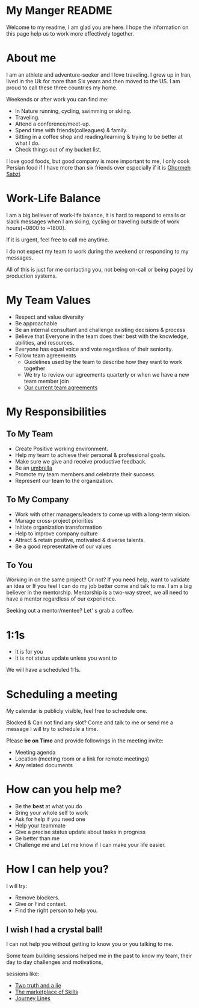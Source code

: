 # My Manger README

Welcome to my readme, I am glad you are here. I hope the information on this page help us to work more effectively together.

# About me

I am an athlete and adventure-seeker and I love traveling. I grew up in Iran, lived in the Uk for more than Six years and then moved to the US. I am proud to call these three countries my home.

Weekends or after work you can find me:

- In Nature running, cycling, swimming or skiing.
- Traveling.
- Attend a conference/meet-up.
- Spend time with friends(colleagues) & family.
- Sitting in a coffee shop and reading/learning  & trying to be better at what I do.
- Check things out of my bucket list.


I love good foods, but good company is more important to me, I only cook Persian food if I have more than six friends over especially if it is [Ghormeh Sabzi](https://en.wikipedia.org/wiki/Ghormeh_sabzi).


# Work-Life Balance

I am a big believer of work-life balance, it is hard to respond to emails or slack messages when I am skiing, cycling or traveling outside of work hours(~0800 to ~1800).

If it is urgent, feel free to call me anytime.

I do not expect my team to work during the weekend or responding to my messages.

All of this is just for me contacting you, not being on-call or being paged by production systems.


# My Team Values
- Respect and value diversity
- Be approachable
- Be an internal consultant and challenge existing decisions & process
- Believe that Everyone in the team does their best with the knowledge, abilities, and resources.
- Everyone has equal voice and vote regardless of their seniority.
- Follow team agreements
  - Guidelines used by the team to describe how they want to work together
  - We try to review our agreements quarterly or when we have a new team member join
  - [Our current team agreements](teamAgreements.md)
  

# My Responsibilities

## To My Team

- Create Positive working environment.
- Help my team to achieve their personal & professional goals.
- Make sure we give and receive productive feedback.
- Be an [umbrella](https://blog.usejournal.com/the-umbrella-theory-of-management-6d062ccc0d88)
- Promote my team members and celebrate their success.
- Represent our team to the organization.


## To My Company

- Work with other managers/leaders to come up with a long-term vision.
- Manage cross-project priorities
- Initiate organization transformation
- Help to improve company culture
- Attract & retain positive, motivated & diverse talents.
- Be a good representative of our values


## To You
Working in on the same project? Or not? If you need help, want to validate an idea or If you feel I can do my job better come and talk to me. I am a big believer in the mentorship. Mentorship is a two-way street, we all need to have a mentor regardless of our experience.

Seeking out a mentor/mentee? Let' s grab a coffee.



# 1:1s

- It is for you
- It is not status update unless you want to

We will have a scheduled 1:1s.

# Scheduling a  meeting

My calendar is publicly visible, feel free to schedule one.

Blocked & Can not find any slot? Come and talk to me or send me a message I will try to schedule a time.

Please **be on Time** and provide followings in the meeting invite:

- Meeting agenda
- Location (meeting room or a link for remote meetings)
- Any related documents


# How can you help me?

- Be the **best** at what you do
- Bring your whole self to work
- Ask for help if you need one
- Help your teammate
- Give a precise status update about tasks in progress
- Be better than me
- Challenge me and Let me know if I can make your life easier.


# How I can help you?


I will try:

- Remove blockers.
- Give or Find context.
- Find the right person to help you.


## I wish I had a crystal ball! 

I can not help you without getting to know you or you talking to me.

Some team building sessions helped me in the past to know my team, their day to day challenges and motivations, 

sessions like:

- [Two truth and a lie](https://github.com/elhamrastkhadiv/orgtransformation/blob/master/offsite/sessions/Two%20truths%20and%20one%20lie.md)
- [The marketplace of Skills](https://github.com/elhamrastkhadiv/orgtransformation/blob/master/offsite/sessions/Market%20Place%20of%20Skills.md)
- [Journey Lines](https://github.com/elhamrastkhadiv/orgtransformation/blob/master/offsite/sessions/JourneyLines.md)





